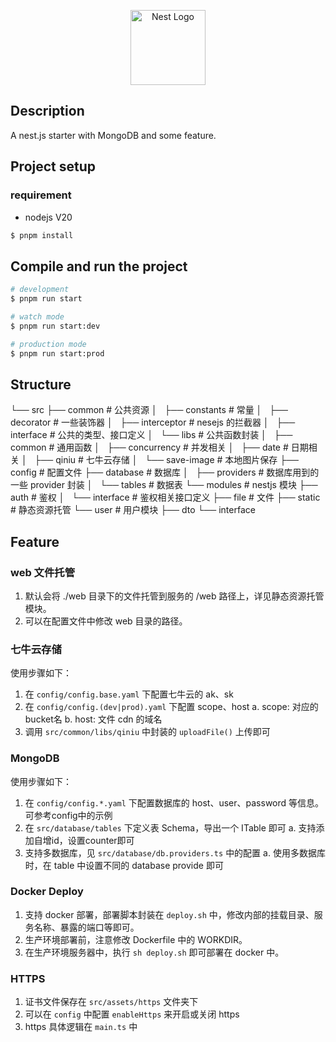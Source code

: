 <p align="center">
  <a href="http://nestjs.com/" target="blank"><img src="https://nestjs.com/img/logo-small.svg" width="120" alt="Nest Logo" /></a>
</p>

## Description

A nest.js starter with MongoDB and some feature.

## Project setup

### requirement

- nodejs V20

```bash
$ pnpm install
```

## Compile and run the project

```bash
# development
$ pnpm run start

# watch mode
$ pnpm run start:dev

# production mode
$ pnpm run start:prod
```

## Structure

└── src
    ├── common                          # 公共资源
    │   ├── constants                   # 常量
    │   ├── decorator                   # 一些装饰器
    │   ├── interceptor                 # nesejs 的拦截器
    │   ├── interface                   # 公共的类型、接口定义
    │   └── libs                        # 公共函数封装
    │       ├── common                  # 通用函数
    │       ├── concurrency             # 并发相关
    │       ├── date                    # 日期相关
    │       ├── qiniu                   # 七牛云存储
    │       └── save-image              # 本地图片保存
    ├── config                          # 配置文件
    ├── database                        # 数据库
    │   ├── providers                   # 数据库用到的一些 provider 封装
    │   └── tables                      # 数据表
    └── modules                         # nestjs 模块
        ├── auth                        # 鉴权
        │   └── interface               # 鉴权相关接口定义
        ├── file                        # 文件
        ├── static                      # 静态资源托管
        └── user                        # 用户模块
            ├── dto
            └── interface

## Feature

### web 文件托管

1. 默认会将 ./web 目录下的文件托管到服务的 /web 路径上，详见静态资源托管模块。
2. 可以在配置文件中修改 web 目录的路径。

### 七牛云存储

使用步骤如下：
1. 在 `config/config.base.yaml` 下配置七牛云的 ak、sk
2. 在 `config/config.(dev|prod).yaml` 下配置 scope、host
  a. scope: 对应的bucket名
  b. host: 文件 cdn 的域名
3. 调用 `src/common/libs/qiniu` 中封装的 `uploadFile()` 上传即可

### MongoDB

使用步骤如下：
1. 在 `config/config.*.yaml` 下配置数据库的 host、user、password 等信息。可参考config中的示例
2. 在 `src/database/tables` 下定义表 Schema，导出一个 ITable 即可
  a. 支持添加自增id，设置counter即可
3. 支持多数据库，见 `src/database/db.providers.ts` 中的配置
  a. 使用多数据库时，在 table 中设置不同的 database provide 即可


### Docker Deploy

1. 支持 docker 部署，部署脚本封装在 `deploy.sh` 中，修改内部的挂载目录、服务名称、暴露的端口等即可。
2. 生产环境部署前，注意修改 Dockerfile 中的 WORKDIR。
3. 在生产环境服务器中，执行 `sh deploy.sh` 即可部署在 docker 中。

### HTTPS

1. 证书文件保存在 `src/assets/https` 文件夹下
2. 可以在 `config` 中配置 `enableHttps` 来开启或关闭 https
3. https 具体逻辑在 `main.ts` 中

